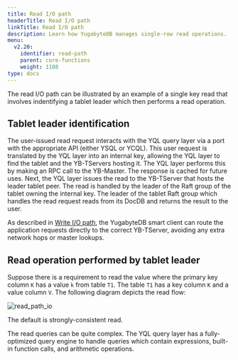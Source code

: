 ```yaml
---
title: Read I/O path
headerTitle: Read I/O path
linkTitle: Read I/O path
description: Learn how YugabyteDB manages single-row read operations.
menu:
  v2.20:
    identifier: read-path
    parent: core-functions
    weight: 1188
type: docs
---
```


The read I/O path can be illustrated by an example of a single key read that involves indentifying a tablet leader which then performs a read operation.

## Tablet leader identification

The user-issued read request interacts with the YQL query layer via a port with the appropriate API (either YSQL or YCQL). This user request is translated by the YQL layer into an internal key, allowing the YQL layer to find the tablet and the YB-TServers hosting it. The YQL layer performs this by making an RPC call to the YB-Master. The response is cached for future uses. Next, the YQL layer issues the read to the YB-TServer that hosts the leader tablet peer. The read is handled by the leader of the Raft group of the tablet owning the internal key. The leader of the tablet Raft group which handles the read request reads from its DocDB and returns the result to the user.

As described in [Write I/O path](../write-path/#step-1-identify-tablet-leader), the YugabyteDB smart client can route the application requests directly to the correct YB-TServer, avoiding any extra network hops or master lookups.

## Read operation performed by tablet leader

Suppose there is a requirement to read the value where the primary key column `K` has a value `k` from table `T1`. The table `T1` has a key column `K` and a value column `V`. The following diagram depicts the read flow:

![read_path_io](/images/architecture/read_path_io.png)

The default is strongly-consistent read.

The read queries can be quite complex. The YQL query layer has a fully-optimized query engine to handle queries which contain expressions, built-in function calls, and arithmetic operations.

